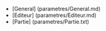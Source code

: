- [General] (parametres/General.md)
- [Editeur] (parametres/Editeur.md)
- [Partie] (parametres/Partie.txt)